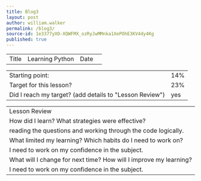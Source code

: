 ```yaml
---
title: Blog3
layout: post
author: william.walker
permalink: /blog3/
source-id: 1e3377yXO-XQWFMX_ozRyJwMMnka1XePOhE3KV4dy4Kg
published: true
---
```

<table>
  <tr>
    <td>Title</td>
    <td>Learning Python</td>
    <td>Date</td>
    <td></td>
  </tr>
</table>


<table>
  <tr>
    <td>Starting point:</td>
    <td>14%</td>
  </tr>
  <tr>
    <td>Target for this lesson?</td>
    <td>23%</td>
  </tr>
  <tr>
    <td>Did I reach my target? 
(add details to "Lesson Review")</td>
    <td>yes</td>
  </tr>
</table>


<table>
  <tr>
    <td>Lesson Review</td>
  </tr>
  <tr>
    <td>How did I learn? What strategies were effective? </td>
  </tr>
  <tr>
    <td>reading the questions and working through the code logically.</td>
  </tr>
  <tr>
    <td>What limited my learning? Which habits do I need to work on? </td>
  </tr>
  <tr>
    <td>I need to work on my confidence in the subject.</td>
  </tr>
  <tr>
    <td>What will I change for next time? How will I improve my learning?</td>
  </tr>
  <tr>
    <td>I need to work on my confidence in the subject.</td>
  </tr>
</table>


